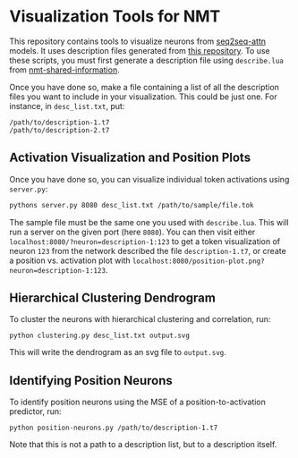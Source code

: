 
Visualization Tools for NMT
===========================

This repository contains tools to visualize neurons from [seq2seq-attn](https://github.com/harvardnlp/seq2seq-attn) models. It uses description files generated from [this repository](https://github.com/dabbler0/nmt-shared-information). To use these scripts, you must first generate a description file using `describe.lua` from [nmt-shared-information](https://github.com/dabbler0/nmt-shared-information).

Once you have done so, make a file containing a list of all the description files you want to include in your visualization. This could be just one. For instance, in `desc_list.txt`, put:

```
/path/to/description-1.t7
/path/to/description-2.t7
```

Activation Visualization and Position Plots
--------------------------------------------

Once you have done so, you can visualize individual token activations using `server.py`:

```bash
pythons server.py 8080 desc_list.txt /path/to/sample/file.tok
```

The sample file must be the same one you used with `describe.lua`. This will run a server on the given port (here `8080`). You can then visit either `localhost:8080/?neuron=description-1:123` to get a token visualization of neuron `123` from the network described the file `description-1.t7`, or create a position vs. activation plot with `localhost:8080/position-plot.png?neuron=description-1:123`.

Hierarchical Clustering Dendrogram
-----------------------------------

To cluster the neurons with hierarchical clustering and correlation, run:

```
python clustering.py desc_list.txt output.svg
```

This will write the dendrogram as an svg file to `output.svg`.

Identifying Position Neurons
----------------------------

To identify position neurons using the MSE of a position-to-activation predictor, run:

```
python position-neurons.py /path/to/description-1.t7
```

Note that this is not a path to a description list, but to a description itself.
